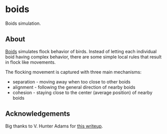 # boids

Boids simulation.

## About

[Boids](https://en.wikipedia.org/wiki/Boids) simulates flock behavior of birds. Instead of letting each individual boid having complex behavior, there are some simple local rules that result in flock like movements.

The flocking movement is captured with three main mechanisms:
- separation - moving away when too close to other boids
- alignment - following the general direction of nearby boids
- cohesion - staying close to the center (average position) of nearby boids

## Acknowledgements

Big thanks to V. Hunter Adams for [this writeup](https://vanhunteradams.com/Pico/Animal_Movement/Boids-algorithm.html).